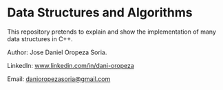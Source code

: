 # Data Structures and Algorithms
This repository pretends to explain and show the implementation of many data structures in C++.

Author: Jose Daniel Oropeza Soria.

LinkedIn: www.linkedin.com/in/dani-oropeza

Email: danioropezasoria@gmail.com

